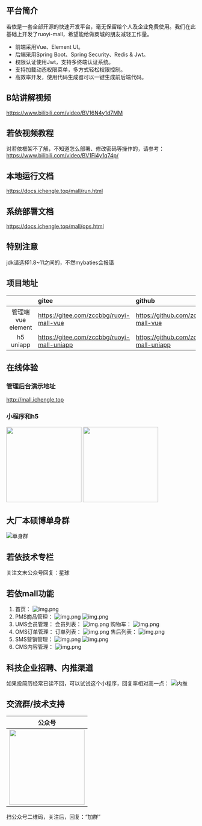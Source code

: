 ## 平台简介

若依是一套全部开源的快速开发平台，毫无保留给个人及企业免费使用。我们在此基础上开发了ruoyi-mall，希望能给做商城的朋友减轻工作量。

* 前端采用Vue、Element UI。
* 后端采用Spring Boot、Spring Security、Redis & Jwt。
* 权限认证使用Jwt，支持多终端认证系统。
* 支持加载动态权限菜单，多方式轻松权限控制。
* 高效率开发，使用代码生成器可以一键生成前后端代码。

## B站讲解视频
https://www.bilibili.com/video/BV16N4y1d7MM
## 若依视频教程
对若依框架不了解，不知道怎么部署、修改密码等操作的，请参考：https://www.bilibili.com/video/BV1Fi4y1q74p/
## 本地运行文档
https://docs.ichengle.top/mall/run.html
## 系统部署文档
https://docs.ichengle.top/mall/ops.html
## 特别注意
jdk请选择1.8~11之间的，不然mybaties会报错

## 项目地址
|                | gitee                                   | github                                       |
|:--------------:|:----------------------------------------|:---------------------------------------------|
| 管理端vue element | https://gitee.com/zccbbg/ruoyi-mall-vue | https://github.com/zccbbg/ruoyi-mall-vue     |
|   h5 uniapp    | https://gitee.com/zccbbg/ruoyi-mall-uniapp | https://github.com/zccbbg/ruoyi-mall-uniapp  |

## 在线体验
### 管理后台演示地址
http://mall.ichengle.top
### 小程序和h5
<img src="doc/小程序演示.jpg" width="200px">
<img src="doc/h5演示.png" width="200px">

## 大厂本硕博单身群
![单身群](doc/danshen.jpg)

## 若依技术专栏
关注文末公众号回复：星球

## 若依mall功能
1. 首页：
![img.png](doc/首页.png)
2. PMS商品管理：
   ![img.png](doc/商品.png)
   ![img.png](doc/商品列表.png)
3. UMS会员管理：
会员列表：
![img.png](doc/会员列表.png)
购物车：
![img.png](doc/会员购物车.png)
4. OMS订单管理：
订单列表：
![img.png](doc/订单.png)
售后列表：
   ![img.png](doc/售后.png)
5. SMS营销管理：
![img.png](doc/优惠券.png)
   ![img.png](doc/积分.png)
6. CMS内容管理：
![img.png](doc/内容管理.png)

## 科技企业招聘、内推渠道
如果投简历经常已读不回，可以试试这个小程序，回复率相对高一点：
![内推](doc/内推.png)

## 交流群/技术支持
|                    公众号                     |
|:------------------------------------------:|
| <img src="doc/datacall.jpg" width="200px"> |
扫公众号二维码，关注后，回复：“加群”